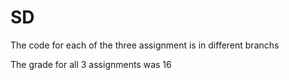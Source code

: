 # SD

The code for each of the three assignment is in different branchs

The grade for all 3 assignments was 16
